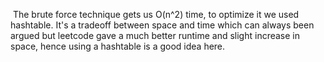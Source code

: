 ​ The brute force technique gets us O(n^2) time, to optimize it we used hashtable. It's a tradeoff between space and time which can always been argued but leetcode gave a much better runtime and slight increase in space, hence using a hashtable is a good idea here.
